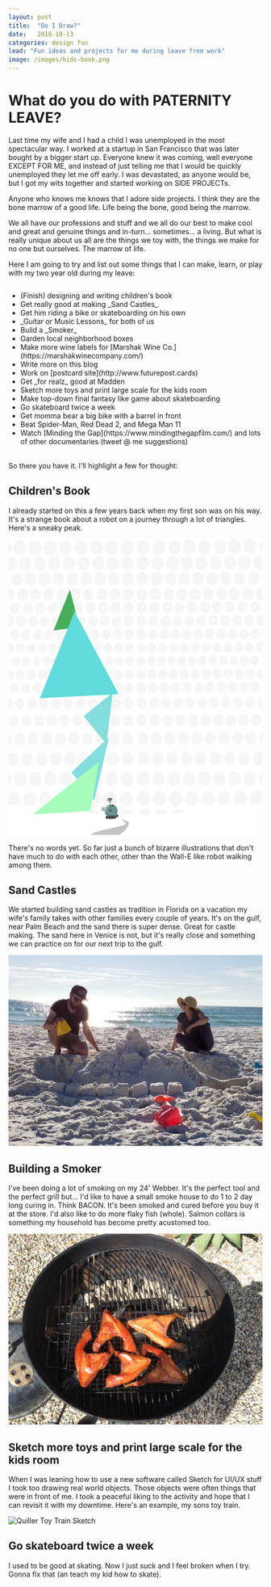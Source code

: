 ```yaml
---
layout: post
title:  "Do I Draw?"
date:   2018-10-13
categories: design fun
lead: "Fun ideas and projects for me during leave from work"
image: /images/kids-book.png
---
```

# What do you do with PATERNITY LEAVE?
Last time my wife and I had a child I was unemployed in the most spectacular way. I worked at a startup in San Francisco that was later bought by a bigger start up. Everyone knew it was coming, well everyone EXCEPT FOR ME, and instead of just telling me that I would be quickly unemployed they let me off early. I was devastated, as anyone would be, but I got my wits together and started working on SIDE PROJECTs.

Anyone who knows me knows that I adore side projects. I think they are the bone marrow of a good life. Life being the bone, good being the marrow. 

We all have our professions and stuff and we all do our best to make cool and great and genuine things and in-turn... sometimes... a living. But what is really unique about us all are the things we toy with, the things we make for no one but ourselves. The marrow of life.

Here I am going to try and list out some things that I can make, learn, or play with my two year old during my leave:
<div style="column-width: 21rem;">
<ul>
<li> (Finish) designing and writing children's book</li>
<li> Get really good at making _Sand Castles_</li>
<li> Get him riding a bike or skateboarding on his own</li>
<li> _Guitar or Music Lessons_ for both of us</li>
<li> Build a _Smoker_</li>
<li> Garden local neighborhood boxes</li>
<li> Make more wine labels for [Marshak Wine Co.](https://marshakwinecompany.com/)</li>
<li> Write more on this blog</li>
<li> Work on [postcard site](http://www.futurepost.cards)</li>
<li> Get _for realz_ good at Madden</li>
<li> Sketch more toys and print large scale for the kids room</li>
<li> Make top-down final fantasy like game about skateboarding</li>
<li> Go skateboard twice a week</li>
<li> Get momma bear a big bike with a barrel in front</li>
<li> Beat Spider-Man, Red Dead 2, and Mega Man 11</li>
<li> Watch [Minding the Gap](https://www.mindingthegapfilm.com/) and lots of other documentaries (tweet @ me suggestions)</li>
</ul>
</div><br>
So there you have it. I'll highlight a few for thought:

## Children's Book
I already started on this a few years back when my first son was on his way. It's a strange book about a robot on a journey through a lot of triangles. Here's a sneaky peak.

![Kid's Book Image](/images/kids-book.png)

There's no words yet. So far just a bunch of bizarre illustrations that don't have much to do with each other, other than the Wall-E like robot walking among them.

## Sand Castles
We started building sand castles as tradition in Florida on a vacation my wife's family takes with other families every couple of years. It's on the gulf, near Palm Beach and the sand there is super dense. Great for castle making. The sand here in Venice is not, but it's really close and something we can practice on for our next trip to the gulf.

![Me and Erin making a sand castle November of 2017](/images/sand-castle.jpg)

## Building a Smoker
I've been doing a lot of smoking on my 24' Webber. It's the perfect tool and the perfect grill but... I'd like to have a small smoke house to do 1 to 2 day long curing in. Think BACON. It's been smoked and cured before you buy it at the store. I'd also like to do more flaky fish (whole). Salmon collars is something my household has become pretty acustomed too.

![Salmon Collars on the grill 2018](/images/collars.JPG)

## Sketch more toys and print large scale for the kids room
When I was leaning how to use a new software called Sketch for UI/UX stuff I took too drawing real world objects. Those objects were often things that were in front of me. I took a peaceful liking to the activity and hope that I can revisit it with my downtime. Here's an example, my sons toy train.

![Quiller Toy Train Sketch](https://cdn.dribbble.com/users/33790/screenshots/2898738/toy-train.png)

## Go skateboard twice a week
I used to be good at skating. Now I just suck and I feel broken when I try. Gonna fix that (an teach my kid how to skate).
